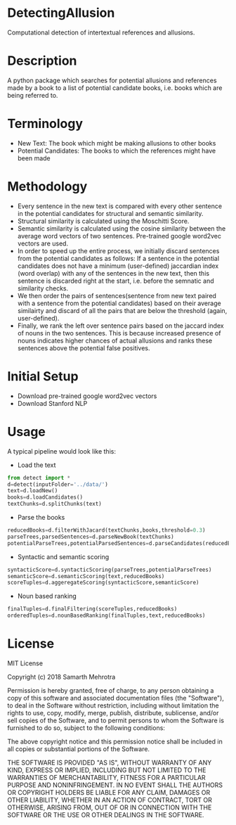 # DetectingAllusion
Computational detection of intertextual references and allusions. 

# Description
A python package which searches for potential allusions and references made by a book to a list of potential candidate books, i.e. books which are being referred to. 

# Terminology
* New Text: The book which might be making allusions to other books
* Potential Candidates: The books to which the references might have been made

# Methodology
* Every sentence in the new text is compared with every other sentence in the potential candidates for structural and semantic similarity. 
* Structural similarity is calculated using the Moschitti Score. 
* Semantic similarity is calculated using the cosine similarity between the average word vectors of two sentences. Pre-trained google word2vec vectors are used. 
* In order to speed up the entire process, we initially discard sentences from the potential candidates as follows: 
If a sentence in the potential candidates does not have a minimum (user-defined) jaccardian index (word overlap) with any of the sentences in the new text, then this sentence is discarded right at the start, i.e. before the semnatic and similarity checks. 
* We then order the pairs of sentences(sentence from new text paired with a sentence from the potential candidates) based on their average similairty and discard of all the pairs that are below the threshold (again, user-defined). 
* Finally, we rank the left over sentence pairs based on the jaccard index of nouns in the two sentences. This is because increased presence of nouns indicates higher chances of actual allusions and ranks these sentences above the potential false positives. 

# Initial Setup
* Download pre-trained google word2vec vectors 
* Download Stanford NLP 

# Usage

A typical pipeline would look like this:

* Load the text

```python
from detect import *
d=detect(inputFolder='../data/')
text=d.loadNew()
books=d.loadCandidates()
textChunks=d.splitChunks(text)
```
* Parse the books

```python
reducedBooks=d.filterWithJacard(textChunks,books,threshold=0.3)
parseTrees,parsedSentences=d.parseNewBook(textChunks)
potentialParseTrees,potentialParsedSentences=d.parseCandidates(reducedBooks)
```
* Syntactic and semantic scoring

```python
syntacticScore=d.syntacticScoring(parseTrees,potentialParseTrees)
semanticScore=d.semanticScoring(text,reducedBooks)
scoreTuples=d.aggeregateScoring(syntacticScore,semanticScore)
```
* Noun based ranking

```python
finalTuples=d.finalFiltering(scoreTuples,reducedBooks)
orderedTuples=d.nounBasedRanking(finalTuples,text,reducedBooks)
```
# License

MIT License

Copyright (c) 2018 Samarth Mehrotra

Permission is hereby granted, free of charge, to any person obtaining a copy
of this software and associated documentation files (the "Software"), to deal
in the Software without restriction, including without limitation the rights
to use, copy, modify, merge, publish, distribute, sublicense, and/or sell
copies of the Software, and to permit persons to whom the Software is
furnished to do so, subject to the following conditions:

The above copyright notice and this permission notice shall be included in all
copies or substantial portions of the Software.

THE SOFTWARE IS PROVIDED "AS IS", WITHOUT WARRANTY OF ANY KIND, EXPRESS OR
IMPLIED, INCLUDING BUT NOT LIMITED TO THE WARRANTIES OF MERCHANTABILITY,
FITNESS FOR A PARTICULAR PURPOSE AND NONINFRINGEMENT. IN NO EVENT SHALL THE
AUTHORS OR COPYRIGHT HOLDERS BE LIABLE FOR ANY CLAIM, DAMAGES OR OTHER
LIABILITY, WHETHER IN AN ACTION OF CONTRACT, TORT OR OTHERWISE, ARISING FROM,
OUT OF OR IN CONNECTION WITH THE SOFTWARE OR THE USE OR OTHER DEALINGS IN THE
SOFTWARE.

